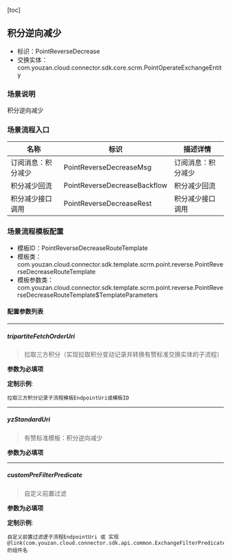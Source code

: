 [toc]

## 积分逆向减少
- 标识：PointReverseDecrease
- 交换实体：com.youzan.cloud.connector.sdk.core.scrm.PointOperateExchangeEntity
### 场景说明
积分逆向减少
### 场景流程入口

名称 | 标识 | 描述详情
---|---|---
订阅消息：积分减少 | PointReverseDecreaseMsg | 订阅消息：积分减少
积分减少回流 | PointReverseDecreaseBackflow | 积分减少回流
积分减少接口调用 | PointReverseDecreaseRest | 积分减少接口调用

### 场景流程模板配置
- 模板ID：PointReverseDecreaseRouteTemplate
- 模板类：com.youzan.cloud.connector.sdk.template.scrm.point.reverse.PointReverseDecreaseRouteTemplate
- 模板参数类：com.youzan.cloud.connector.sdk.template.scrm.point.reverse.PointReverseDecreaseRouteTemplate$TemplateParameters

#### 配置参数列表

---
##### tripartiteFetchOrderUri
> 拉取三方积分（实现拉取积分变动记录并转换有赞标准交换实体的子流程）

**参数为必填项**


**定制示例**:
```
拉取三方积分记录子流程模板EndpointUri或模板ID
```
---
##### yzStandardUri
> 有赞标准模板：积分逆向减少

**参数为必填项**

---
##### customPreFilterPredicate
> 自定义前置过滤

**参数为必填项**


**定制示例**:
```
自定义前置过滤逻子流程EndpointUri 或 实现@link(com.youzan.cloud.connector.sdk.api.common.ExchangeFilterPredicate)的组件名
```


